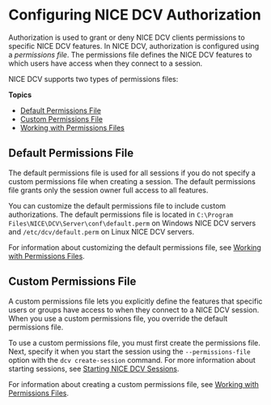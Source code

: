 # Configuring NICE DCV Authorization<a name="security-authorization"></a>

Authorization is used to grant or deny NICE DCV clients permissions to specific NICE DCV features\. In NICE DCV, authorization is configured using a *permissions file*\. The permissions file defines the NICE DCV features to which users have access when they connect to a session\.

NICE DCV supports two types of permissions files:

**Topics**
+ [Default Permissions File](#security-authorization-default)
+ [Custom Permissions File](#security-authorization-custom)
+ [Working with Permissions Files](security-authorization-file-create.md)

## Default Permissions File<a name="security-authorization-default"></a>

The default permissions file is used for all sessions if you do not specify a custom permissions file when creating a session\. The default permissions file grants only the session owner full access to all features\.

You can customize the default permissions file to include custom authorizations\. The default permissions file is located in `C:\Program Files\NICE\DCV\Server\conf\default.perm` on Windows NICE DCV servers and `/etc/dcv/default.perm` on Linux NICE DCV servers\.

For information about customizing the default permissions file, see [Working with Permissions Files](security-authorization-file-create.md)\.

## Custom Permissions File<a name="security-authorization-custom"></a>

A custom permissions file lets you explicitly define the features that specific users or groups have access to when they connect to a NICE DCV session\. When you use a custom permissions file, you override the default permissions file\.

To use a custom permissions file, you must first create the permissions file\. Next, specify it when you start the session using the `--permissions-file` option with the `dcv create-session` command\. For more information about starting sessions, see [Starting NICE DCV Sessions](managing-sessions-start.md)\.

For information about creating a custom permissions file, see [Working with Permissions Files](security-authorization-file-create.md)\.